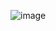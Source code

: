 ![image](https://github.com/junxian428/Laser_Engraving_Machine_3040/assets/58724748/77eedc29-1c74-4d4b-acac-0211a2d047c0)
